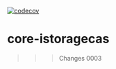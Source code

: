 [![codecov](https://codecov.io/gh/heeus/core-istoragecas/branch/main/graph/badge.svg?token=<codedevtoken>)](https://codecov.io/gh/heeus/core-istoragecas)

# core-istoragecas

>>> Changes 0003





